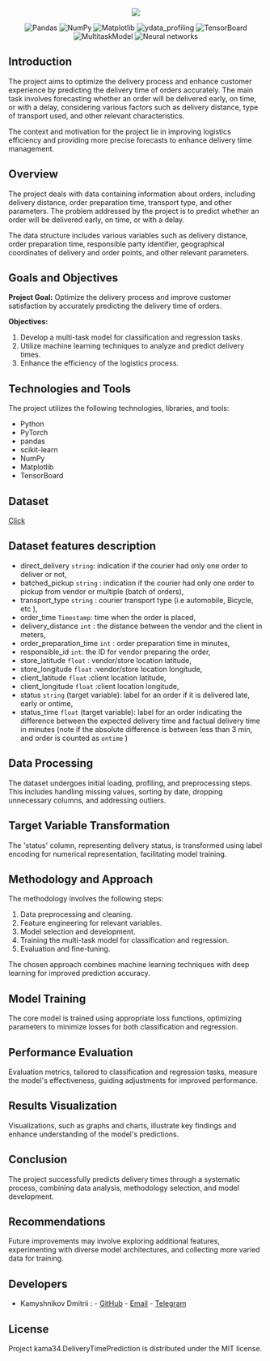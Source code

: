 <p align="center">
      <img src="https://i.ibb.co/0tnp8Wy/uber-eats-logo-CA3-BA2098-B-seeklogo-com.png">
</p>

<p align="center">
   <img src="https://img.shields.io/badge/Pandas-lavender" alt="Pandas">
   <img src="https://img.shields.io/badge/NumPy-thistle" alt="NumPy">
   <img src="https://img.shields.io/badge/Matplotlib-lightcyan" alt="Matplotlib">
   <img src="https://img.shields.io/badge/ydata_profiling-lavender" alt="ydata_profiling">
   <img src="https://img.shields.io/badge/TensorBoard-thistle" alt="TensorBoard">
   <img src="https://img.shields.io/badge/MultitaskModel-lightcyan" alt="MultitaskModel">
   <img src="https://img.shields.io/badge/Neural_networks-lavender" alt="Neural networks">
</p>

## Introduction

The project aims to optimize the delivery process and enhance customer experience by predicting the delivery time of orders accurately. The main task involves forecasting whether an order will be delivered early, on time, or with a delay, considering various factors such as delivery distance, type of transport used, and other relevant characteristics.

The context and motivation for the project lie in improving logistics efficiency and providing more precise forecasts to enhance delivery time management.

## Overview

The project deals with data containing information about orders, including delivery distance, order preparation time, transport type, and other parameters. The problem addressed by the project is to predict whether an order will be delivered early, on time, or with a delay.

The data structure includes various variables such as delivery distance, order preparation time, responsible party identifier, geographical coordinates of delivery and order points, and other relevant parameters.

## Goals and Objectives

**Project Goal:**
Optimize the delivery process and improve customer satisfaction by accurately predicting the delivery time of orders.

**Objectives:**
1. Develop a multi-task model for classification and regression tasks.
2. Utilize machine learning techniques to analyze and predict delivery times.
3. Enhance the efficiency of the logistics process.

## Technologies and Tools

The project utilizes the following technologies, libraries, and tools:

- Python
- PyTorch
- pandas
- scikit-learn
- NumPy
- Matplotlib
- TensorBoard

## Dataset
[Click](https://disk.yandex.ru/d/2QUHsV2ce1TiOQ)

## Dataset features description
* direct_delivery `string`: indication if the courier had only one order to deliver or not,
* batched_pickup `string` : indication if the courier had only one order to pickup from vendor or multiple (batch of orders),
* transport_type `string` : courier transport type (i.e automobile, Bicycle, etc ), 
* order_time `Timestamp`: time when the order is placed,
* delivery_distance `int` : the distance between the vendor and the client in meters,
* order_preparation_time `int` : order preparation time in minutes,
* responsible_id `int`: the ID for vendor preparing the order,
* store_latitude `float` : vendor/store location latitude,
* store_longitude `float` :vendor/store location longitude,
* client_latitude `float` :client location latitude,
* client_longitude `float` :client location longitude,
* status `string` (target variable): label for an order if it is delivered late, early or ontime,
* status_time `float` (target variable): label for an order indicating the difference between the expected delivery time and factual delivery time in minutes (note if the absolute difference is between less than 3 min, and order is counted as `ontime` )

## Data Processing

The dataset undergoes initial loading, profiling, and preprocessing steps. This includes handling missing values, sorting by date, dropping unnecessary columns, and addressing outliers.

## Target Variable Transformation

The 'status' column, representing delivery status, is transformed using label encoding for numerical representation, facilitating model training.

## Methodology and Approach

The methodology involves the following steps:

1. Data preprocessing and cleaning.
2. Feature engineering for relevant variables.
3. Model selection and development.
4. Training the multi-task model for classification and regression.
5. Evaluation and fine-tuning.

The chosen approach combines machine learning techniques with deep learning for improved prediction accuracy.

## Model Training

The core model is trained using appropriate loss functions, optimizing parameters to minimize losses for both classification and regression.

## Performance Evaluation

Evaluation metrics, tailored to classification and regression tasks, measure the model's effectiveness, guiding adjustments for improved performance.

## Results Visualization

Visualizations, such as graphs and charts, illustrate key findings and enhance understanding of the model's predictions.

## Conclusion

The project successfully predicts delivery times through a systematic process, combining data analysis, methodology selection, and model development.

## Recommendations

Future improvements may involve exploring additional features, experimenting with diverse model architectures, and collecting more varied data for training.



## Developers

- Kamyshnikov Dmitrii :
      - [GitHub](https://github.com/kama34)
      - [Email](mailto:d.kamyshnikov.offer@yandex.ru)
      - [Telegram](https://t.me/kama_34)

## License
Project kama34.DeliveryTimePrediction is distributed under the MIT license.
